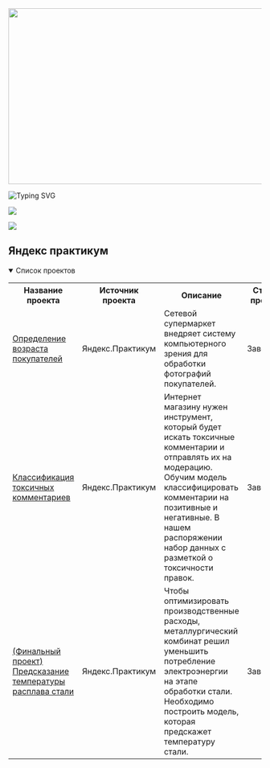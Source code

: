 <img src='https://mir-s3-cdn-cf.behance.net/project_modules/fs/bbefa799786133.5efa9bf3d1b49.gif' height=350 width=1900 align="center">

![Typing SVG](https://readme-typing-svg.herokuapp.com?font=Fira+Code&duration=5500&pause=2000&center=true&width=1050&height=100&lines=%F0%9F%91%8B+Hi%2C+I%E2%80%99m+%40Shazy021;%F0%9F%91%80+I%E2%80%99m+interested+in+Data+science%2C+analyst%2C+ML%2C+AI;%F0%9F%8C%B1+I%E2%80%99m+currently+learning+Data+science+)

![](https://komarev.com/ghpvc/?username=your-Shazy021&style=plastic&label=profile+views&color=blue)

![](https://www.codewars.com/users/Shazy021/badges/large)

## Яндекс практикум
<details open>
  <summary>Список проектов</summary>
<table>
<tr>
  <th>Название проекта</th>
  <th>Источник проекта</th>
  <th>Описание</th>
  <th>Статус проекта</th>
</tr>

  
<tr>
  <td><a href = "https://github.com/Shazy021/CV_ages">Определение возраста покупателей</a></td>
  <td>Яндекс.Практикум</td>
  <td>Сетевой супермаркет внедряет систему компьютерного зрения для обработки фотографий покупателей.</td>
  <td>Завершен</td>
</tr>
  
<tr>
  <td><a href = "https://github.com/Shazy021/toxic_tweets">Классификация токсичных комментариев</a></td>
  <td>Яндекс.Практикум</td>
  <td>Интернет магазину нужен инструмент, который будет искать токсичные комментарии и отправлять их на модерацию. Обучим модель классифицировать комментарии на позитивные и негативные. В нашем распоряжении набор данных с разметкой о токсичности правок.</td>
  <td>Завершен</td>
</tr>
  
<tr>
  <td><a href = "https://github.com/Shazy021/Final_project">(Финальный проект) Предсказание температуры расплава стали</a></td>
  <td>Яндекс.Практикум</td>
  <td>Чтобы оптимизировать производственные расходы, металлургический комбинат решил уменьшить потребление электроэнергии на этапе обработки стали. Необходимо построить модель, которая предскажет температуру стали.</td>
  <td>Завершен</td>
</tr>
</table>
</details>
